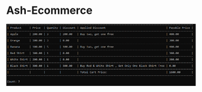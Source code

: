 # Ash-Ecommerce


<img src="https://github.com/niksnitinnikhil/Ash-Ecommerce/blob/main/discount.PNG" />
